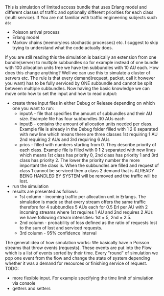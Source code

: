 This is simulation of limited access bundle that uses Erlang model and different classes of traffic and optionally different priorities for each class (multi service). If You are not familiar with traffic engineering subjects such as:
- Poisson arrival process
- Erlang model
- Markov chains (memoryless stochastic processes)
etc.
I suggest to skip trying to understand what the code actually does.

If you are still reading this the simulation is basically an extension from one bundle(server) to multiple subbundles so for example instead of one bundle with 100 allocation units free we have ten subbundles with 10 AU each. How does this change anything? Well we can use this to simulate a cluster of servers etc. The rule is that every demand(request, packet, call it however you want) has to be fully serviced by ONE subbundle and cannot be split between multiple subbundles.
Now having the basic knowledge we can move onto how to set the input and how to read output:
- create three input files in either Debug or Release depending on which one you want to run: 
  - inputA - file that specifies the amount of subbundles and their AU size. Example file has four subbundles 30 AUs each
  - inputB - contains the amount of allocation units needed per class. Example file is already in the Debug folder filled with 1 2 6 separated with new line which means there are three classes 1st requiring 1 AU 2nd requiring 2 AUs and 3rd requiring 6 AUs 
  - prios - filled with numbers starting from 0. They describe priority of each class. Example file is filled with 0 1 2 separated with new lines which means 1st class has priority 0, 2nd class has priority 1 and 3rd class has priority 2. The lower the priority number the more important the class is. When the subbundles are filled and request of class 1 cannot be serviced then a class 2 demand that is ALREADY BEING HANDLED BY SYSTEM will be removed and the traffic will be lost.
- run the simulation
- results are presented as follows:
  - 1st column - incoming traffic per allocation unit in Erlangs. The simulation is made so that every stream offers the same traffic therefore for 4 subbundles 5 AUs each for 0.5 Erl per AU with 2 incoming streams where 1st requires 1 AU and 2nd requires 2 AUs we have following stream intensities: 1st = 5, 2nd = 2.5.
  - 2nd column - probability of loss defined as the ratio of requests lost to the sum of lost and serviced requests.
  - 3rd column - 95% confidence interval

The general idea of how simulation works: We basically have n Poisson streams that throw events (requests). These events are put into the Flow which is a list of events sorted by their time. Every "round" of simulation we pop one event from the flow and change the state of system depending whether it was a demand for resources or finishing service of request. 
TODO:
- more flexible input. For example specifying the time limit of simulation via console
- getters and setters
